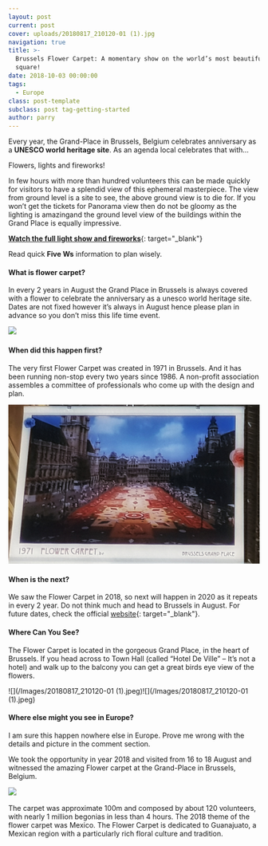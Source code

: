 ```yaml
---
layout: post
current: post
cover: uploads/20180817_210120-01 (1).jpg
navigation: true
title: >-
  Brussels Flower Carpet: A momentary show on the world’s most beautiful central
  square!
date: 2018-10-03 00:00:00
tags:
  - Europe
class: post-template
subclass: post tag-getting-started
author: parry
---
```


Every year, the Grand-Place in Brussels, Belgium celebrates anniversary as a **UNESCO world heritage site**. As an agenda local celebrates that with…

Flowers, lights and fireworks!

In few hours with more than hundred volunteers this can be made quickly for visitors to have a splendid view of this ephemeral masterpiece. The view from ground level is a site to see, the above ground view is to die for. If you won’t get the tickets for Panorama view then do not be gloomy as the lighting is amazingand the ground level view of the buildings within the Grand Place is equally impressive.

[**Watch the full light show and fireworks**](https://www.youtube.com/watch?v=F9wPN-2RTrc&amp;t=96s){: target="_blank"}

Read quick **Five Ws** information to plan wisely.

#### What is flower carpet?

In every 2 years in August the Grand Place in Brussels is always covered with a flower to celebrate the anniversary as a unesco world heritage site. Dates are not fixed however it’s always in August hence please plan in advance so you don’t miss this life time event.

![](/Images/DSC_0329-01.jpeg)

#### When did this happen first?

The very first Flower Carpet was created in 1971 in Brussels. And it has been running non-stop every two years since 1986. A non-profit association assembles a committee of professionals who come up with the design and plan. 

![](/Images/20180816_225830-01.jpeg)

#### When is the next?

We saw the Flower Carpet in 2018, so next will happen in 2020 as it repeats in every 2 year. Do not think much and head to Brussels in August. For future dates, check the official [website](https://www.brussels.be/flower-carpet){: target="_blank"}.

#### Where Can You See?

The Flower Carpet is located in the gorgeous Grand Place, in the heart of Brussels. If you head across to Town Hall (called “Hotel De Ville” – It’s not a hotel) and walk up to the balcony you can get a great birds eye view of the flowers.

![](/Images/20180817_210120-01 &#40;1&#41;.jpeg)![](/Images/20180817_210120-01 &#40;1&#41;.jpeg)

#### Where else might you see in Europe?

I am sure this happen nowhere else in Europe. Prove me wrong with the details and picture in the comment section.

We took the opportunity in year 2018 and visited from 16 to 18 August and witnessed the amazing Flower carpet at the Grand-Place in Brussels, Belgium.

![](/Images/DSC_0332-01.jpeg)

The carpet was approximate 100m and composed by about 120 volunteers, with nearly 1 million begonias in less than 4 hours. The 2018 theme of the flower carpet was Mexico. The Flower Carpet is dedicated to Guanajuato, a Mexican region with a particularly rich floral culture and tradition.